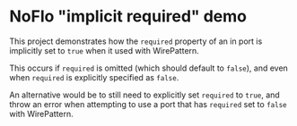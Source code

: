 # NoFlo "implicit required" demo

This project demonstrates how the `required` property of an in port is implicitly set to `true` when it used with WirePattern.

This occurs if `required` is omitted (which should default to `false`), and even when `required` is explicitly specified as `false`.

An alternative would be to still need to explicitly set `required` to `true`, and throw an error when attempting to use a port that has `required` set to `false` with WirePattern.
